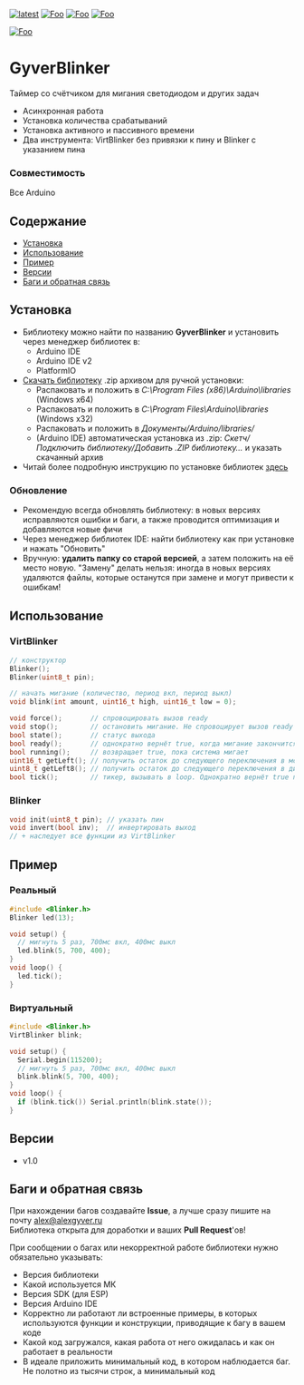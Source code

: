 [![latest](https://img.shields.io/github/v/release/GyverLibs/GyverBlinker.svg?color=brightgreen)](https://github.com/GyverLibs/GyverBlinker/releases/latest/download/GyverBlinker.zip)
[![Foo](https://img.shields.io/badge/Website-AlexGyver.ru-blue.svg?style=flat-square)](https://alexgyver.ru/)
[![Foo](https://img.shields.io/badge/%E2%82%BD$%E2%82%AC%20%D0%9D%D0%B0%20%D0%BF%D0%B8%D0%B2%D0%BE-%D1%81%20%D1%80%D1%8B%D0%B1%D0%BA%D0%BE%D0%B9-orange.svg?style=flat-square)](https://alexgyver.ru/support_alex/)
[![Foo](https://img.shields.io/badge/README-ENGLISH-blueviolet.svg?style=flat-square)](https://github-com.translate.goog/GyverLibs/GyverBlinker?_x_tr_sl=ru&_x_tr_tl=en)  

[![Foo](https://img.shields.io/badge/ПОДПИСАТЬСЯ-НА%20ОБНОВЛЕНИЯ-brightgreen.svg?style=social&logo=telegram&color=blue)](https://t.me/GyverLibs)

# GyverBlinker
Таймер со счётчиком для мигания светодиодом и других задач
- Асинхронная работа
- Установка количества срабатываний
- Установка активного и пассивного времени
- Два инструмента: VirtBlinker без привязки к пину и Blinker с указанием пина

### Совместимость
Все Arduino

## Содержание
- [Установка](#install)
- [Использование](#usage)
- [Пример](#example)
- [Версии](#versions)
- [Баги и обратная связь](#feedback)

<a id="install"></a>
## Установка
- Библиотеку можно найти по названию **GyverBlinker** и установить через менеджер библиотек в:
    - Arduino IDE
    - Arduino IDE v2
    - PlatformIO
- [Скачать библиотеку](https://github.com/GyverLibs/GyverBlinker/archive/refs/heads/main.zip) .zip архивом для ручной установки:
    - Распаковать и положить в *C:\Program Files (x86)\Arduino\libraries* (Windows x64)
    - Распаковать и положить в *C:\Program Files\Arduino\libraries* (Windows x32)
    - Распаковать и положить в *Документы/Arduino/libraries/*
    - (Arduino IDE) автоматическая установка из .zip: *Скетч/Подключить библиотеку/Добавить .ZIP библиотеку…* и указать скачанный архив
- Читай более подробную инструкцию по установке библиотек [здесь](https://alexgyver.ru/arduino-first/#%D0%A3%D1%81%D1%82%D0%B0%D0%BD%D0%BE%D0%B2%D0%BA%D0%B0_%D0%B1%D0%B8%D0%B1%D0%BB%D0%B8%D0%BE%D1%82%D0%B5%D0%BA)
### Обновление
- Рекомендую всегда обновлять библиотеку: в новых версиях исправляются ошибки и баги, а также проводится оптимизация и добавляются новые фичи
- Через менеджер библиотек IDE: найти библиотеку как при установке и нажать "Обновить"
- Вручную: **удалить папку со старой версией**, а затем положить на её место новую. "Замену" делать нельзя: иногда в новых версиях удаляются файлы, которые останутся при замене и могут привести к ошибкам!

<a id="usage"></a>

## Использование
### VirtBlinker
```cpp
// конструктор
Blinker();
Blinker(uint8_t pin);

// начать мигание (количество, период вкл, период выкл)
void blink(int amount, uint16_t high, uint16_t low = 0);

void force();       // спровоцировать вызов ready
void stop();        // остановить мигание. Не спровоцирует вызов ready
bool state();       // статус выхода
bool ready();       // однократно вернёт true, когда мигание закончится
bool running();     // возвращает true, пока система мигает
uint16_t getLeft(); // получить остаток до следующего переключения в мс
uint8_t getLeft8(); // получить остаток до следующего переключения в диапазоне 0-255
bool tick();        // тикер, вызывать в loop. Однократно вернёт true при переключении состояния
```

### Blinker
```cpp
void init(uint8_t pin); // указать пин
void invert(bool inv);  // инвертировать выход
// + наследует все функции из VirtBlinker
```

<a id="example"></a>

## Пример
### Реальный
```cpp
#include <Blinker.h>
Blinker led(13);

void setup() {
  // мигнуть 5 раз, 700мс вкл, 400мс выкл
  led.blink(5, 700, 400);
}
void loop() {
  led.tick();
}
```

### Виртуальный
```cpp
#include <Blinker.h>
VirtBlinker blink;

void setup() {
  Serial.begin(115200);
  // мигнуть 5 раз, 700мс вкл, 400мс выкл
  blink.blink(5, 700, 400);
}
void loop() {
  if (blink.tick()) Serial.println(blink.state());
}
```

<a id="versions"></a>
## Версии
- v1.0

<a id="feedback"></a>
## Баги и обратная связь
При нахождении багов создавайте **Issue**, а лучше сразу пишите на почту [alex@alexgyver.ru](mailto:alex@alexgyver.ru)  
Библиотека открыта для доработки и ваших **Pull Request**'ов!

При сообщении о багах или некорректной работе библиотеки нужно обязательно указывать:
- Версия библиотеки
- Какой используется МК
- Версия SDK (для ESP)
- Версия Arduino IDE
- Корректно ли работают ли встроенные примеры, в которых используются функции и конструкции, приводящие к багу в вашем коде
- Какой код загружался, какая работа от него ожидалась и как он работает в реальности
- В идеале приложить минимальный код, в котором наблюдается баг. Не полотно из тысячи строк, а минимальный код